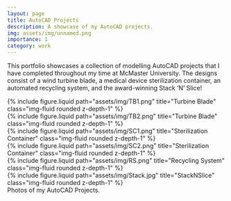 ```yaml
---
layout: page
title: AutoCAD Projects
description: A showcase of my AutoCAD projects. 
img: assets/img/unnamed.png
importance: 1
category: work
---
```


This portfolio showcases a collection of modelling AutoCAD projects that I have completed throughout my time at McMaster University. The designs consist of a wind turbine blade, a medical device sterilization container, an automated recycling system, and the award-winning Stack ‘N’ Slice! 

<div class="row justify-content-sm-center">
    <div class="col-sm-4 mt-3 mt-md-0">
        {% include figure.liquid path="assets/img/TB1.png" title="Turbine Blade" class="img-fluid rounded z-depth-1" %}
    </div>
    <div class="col-sm-8 mt-3 mt-md-0">
        {% include figure.liquid path="assets/img/TB2.png" title="Turbine Blade" class="img-fluid rounded z-depth-1" %}
    </div>
    <div class="col-sm-4 mt-3 mt-md-0">
        {% include figure.liquid path="assets/img/SC1.png" title="Sterilization Container" class="img-fluid rounded z-depth-1" %}
    </div>
    <div class="col-sm-4 mt-3 mt-md-0">
        {% include figure.liquid path="assets/img/SC2.png" title="Sterilization Container" class="img-fluid rounded z-depth-1" %}
    </div>
    <div class="col-sm-8 mt-3 mt-md-0">
        {% include figure.liquid path="assets/img/RS.png" title="Recycling System" class="img-fluid rounded z-depth-1" %}
    </div>
    <div class="col-sm-4 mt-3 mt-md-0">
        {% include figure.liquid path="assets/img/Stack.jpg" title="StackNSlice" class="img-fluid rounded z-depth-1" %}
    </div>
</div>
<div class="caption">
    Photos of my AutoCAD Projects. 
</div>
